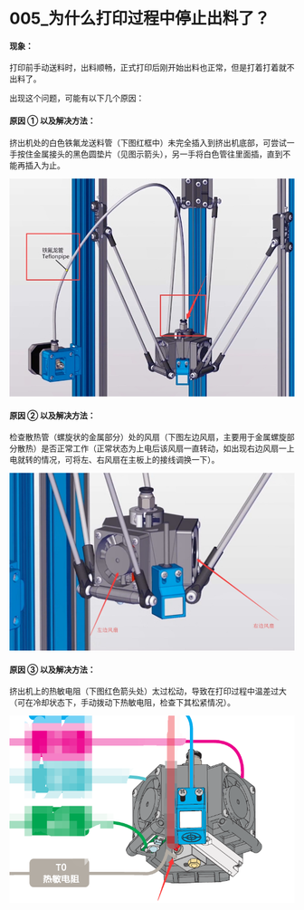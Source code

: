 # 005\_为什么打印过程中停止出料了？

#### 现象：

打印前手动送料时，出料顺畅，正式打印后刚开始出料也正常，但是打着打着就不出料了。

出现这个问题，可能有以下几个原因：

#### **原因 ① 以及解决方法：**

挤出机处的白色铁氟龙送料管（下图红框中）未完全插入到挤出机底部，可尝试一手按住金属接头的黑色圆垫片（见图示箭头），另一手将白色管往里面插，直到不能再插入为止。

![](../.gitbook/assets/0.jpg)

#### **原因 ② 以及解决方法：**

 检查散热管（螺旋状的金属部分）处的风扇（下图左边风扇，主要用于金属螺旋部分散热）是否正常工作（正常状态为上电后该风扇一直转动，如出现右边风扇一上电就转的情况，可将左、右风扇在主板上的接线调换一下）。

![](../.gitbook/assets/0-1.jpg)

#### **原因 ③ 以及解决方法：**

 挤出机上的热敏电阻（下图红色箭头处）太过松动，导致在打印过程中温差过大（可在冷却状态下，手动拨动下热敏电阻，检查下其松紧情况）。

![](../.gitbook/assets/0.bmp)





